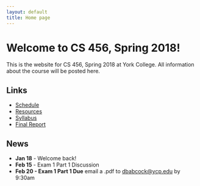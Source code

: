 ```yaml
---
layout: default
title: Home page
---
```


# Welcome to CS 456, Spring 2018!

This is the website for CS 456, Spring 2018 at York College.
All information about the course will be posted here.

## Links

* [Schedule](schedule/index.html)
* [Resources](resources.html)
* [Syllabus](syllabus.html)
* [Final Report](finalreport.html)

## News
* **Jan 18** - Welcome back!
* **Feb 15** - Exam 1 Part 1 Discussion
* **Feb 20 - Exam 1 Part 1 Due** email a .pdf to dbabcock@ycp.edu by 9:30am


<!--
* **Jan 19** - Welcome back!
* **Feb 7** - Exam 1 Part 1 Discussion
* **Feb 9 - Exam 1 Part 1 Due** email a .pdf to dbabcock@ycp.edu by 5:00pm
* **Feb 14 - Exam 1 Part1b Due**
* **Mar 21** - Exam 1 Part 2 Discussion
* **Mar 24 - Exam 1 Part 2 Due** email a .pdf to dbabcock@ycp.edu by 11:59pm
* **May 2** - Exam 2 Discussion
* **May 5 - Exam 2 Due** email a .pdf to dbabcock@ycp.edu by 5:00pm
* **May 10 - Final Report Due by 11:59pm**
-->